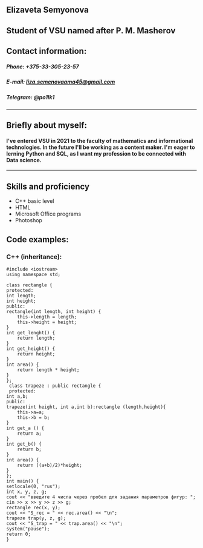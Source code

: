 ## **Elizaveta Semyonova**
## Student of VSU named after P. M. Masherov
## **Contact information:**
##### **Phone:** +375-33-305-23-57 
##### **E-mail:** liza.semenovaama45@gmail.com
##### **Telegram:** @po1lk1
---
## Briefly about myself:
#### I've entered VSU in 2021 to the faculty of mathematics and informational technologies. In the future I'll be working as a content maker. I'm eager to lerning Python and SQL, as I want my profession to be connected with Data science. 
***
## Skills and proficiency
* C++ basic level
* HTML
* Microsoft Office programs
* Photoshop
## Code examples:
### C++ (inheritance):

    #include <iostream>
    using namespace std;

    class rectangle {
    protected:
	int length;
	int height; 
    public:
	rectangle(int length, int height) {
		this->length = length; 
		this->height = height;
	}
	int get_lenght() {
		return length;
	}
	int get_height() {
		return height;
	}
	int area() {
		return length * height;
	}
    };
     class trapeze : public rectangle {
     protected:
	int a,b;
    public:
	trapeze(int height, int a,int b):rectangle (length,height){
		this->a=a;
		this->b = b;
	}
	int get_a () {
		return a;
	}
	int get_b() {
		return b;
	}
	int area() {
		return ((a+b)/2)*height;
	}
    };
    int main() {
	setlocale(0, "rus");
	int x, y, z, g;
	cout << "введите 4 числа через пробел для задания параметров фигур: ";
	cin >> x >> y >> z >> g;
	rectangle rec(x, y); 
	cout << "S_rec = " << rec.area() << "\n";
	trapeze trap(y, z, g);
	cout << "S_trap = " << trap.area() << "\n";
	system("pause");
	return 0;
    }
